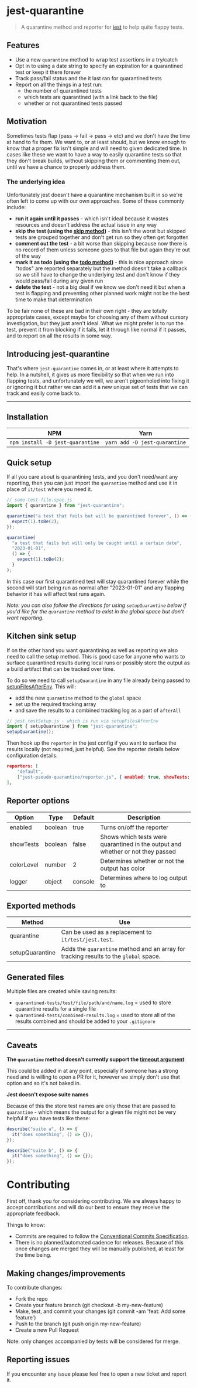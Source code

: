 # jest-quarantine

> A quarantine method and reporter for [jest](https://jestjs.io/) to help quite flappy tests.

## Features

- Use a new `quarantine` method to wrap test assertions in a try/catch
- Opt in to using a date string to specify an expiration for a quarantined test or keep it there forever
- Track pass/fail status and the it last ran for quarantined tests
- Report on all the things in a test run:
  - the number of quarantined tests
  - which tests are quarantined (with a link back to the file)
  - whether or not quarantined tests passed

## Motivation

Sometimes tests flap (pass -> fail -> pass -> etc) and we don't have the time at hand to fix them. We want to, or at least should, but we know enough to know that a proper fix isn't simple and will need to given dedicated time. In cases like these we want to have a way to easily quarantine tests so that they don't break builds, without skipping them or commenting them out, until we have a chance to properly address them.

### The underlying idea

Unfortunately jest doesn't have a quarantine mechanism built in so we're often left to come up with our own approaches. Some of these commonly include:

- **run it again until it passes** - which isn't ideal because it wastes resources and doesn't address the actual issue in any way
- **skip the test (using the [skip method](https://jestjs.io/docs/api#testskipname-fn))** - this isn't the worst but skipped tests are grouped together and don't get run so they often get forgotten
- **comment out the test** - a bit worse than skipping because now there is no record of them unless someone goes to that file but again they're out of the way
- **mark it as todo (using the [todo method](https://jestjs.io/docs/api#testtodoname))** - this is nice approach since "todos" are reported separately but the method doesn't take a callback so we still have to change the underlying test and don't know if they would pass/fail during any given run
- **delete the test** - not a big deal if we know we don't need it but when a test is flapping and preventing other planned work might not be the best time to make that determination

To be fair none of these are bad in their own right - they are totally appropriate cases, except maybe for choosing any of them without cursory investigation, but they just aren't ideal. What we might prefer is to run the test, prevent it from blocking if it fails, let it through like normal if it passes, and to report on all the results in some way.

## Introducing jest-quarantine

That's where `jest-quarantine` comes in, or at least where it attempts to help. In a nutshell, it gives us more flexibility so that when we run into flapping tests, and unfortunately we will, we aren't pigeonholed into fixing it or ignoring it but rather we can add it a new unique set of tests that we can track and easily come back to.

---

## Installation

| NPM                              | Yarn                          |
| -------------------------------- | ----------------------------- |
| `npm install -D jest-quarantine` | `yarn add -D jest-quarantine` |

## Quick setup

If all you care about is quarantining tests, and you don't need/want any reporting, then you can just import the `quarantine` method and use it in place of `it/test` where you need it.

```javascript
// some-test-file.spec.js
import { quarantine } from "jest-quarantine";

quarantine("a test that fails but will be quarantined forever", () => {
  expect(1).toBe(2);
});

quarantine(
  "a test that fails but will only be caught until a certain date",
  "2023-01-01",
  () => {
    expect(1).toBe(2);
  }
);
```

In this case our first quarantined test will stay quarantined forever while the second will start being run as normal after "2023-01-01" and any flapping behavior it has will affect test runs again.

_Note: you can also follow the directions for using `setupQuarantine` below if you'd like for the `quarantine` method to exist in the global space but don't want reporting._

## Kitchen sink setup

If on the other hand you want quarantining as well as reporting we also need to call the setup method. This is good case for anyone who wants to surface quarantined results during local runs or possibly store the output as a build artifact that can be tracked over time.

To do so we need to call `setupQuarantine` in any file already being passed to [setupFilesAfterEnv](https://jestjs.io/docs/configuration#setupfilesafterenv-array). This will:

- add the new `quarantine` method to the `global` space
- set up the required tracking array
- and save the results to a combined tracking log as a part of `afterAll`

```javascript
// jest.testSetup.js - which is run via setupFilesAfterEnv
import { setupQuarantine } from "jest-quarantine";
setupQuarantine();
```

Then hook up the `reporter` in the jest config if you want to surface the results locally (not required, just helpful). See the reporter details below configuration details.

```json
reporters: [
    "default",
    ["jest-pseudo-quarantine/reporter.js", { enabled: true, showTests: true, enforceExpiration: true }],
],
```

## Reporter options

| Option     | Type    | Default | Description                                                                     |
| ---------- | ------- | ------- | ------------------------------------------------------------------------------- |
| enabled    | boolean | true    | Turns on/off the reporter                                                       |
| showTests  | boolean | false   | Shows which tests were quarantined in the output and whether or not they passed |
| colorLevel | number  | 2       | Determines whether or not the output has color                                  |
| logger     | object  | console | Determines where to log output to                                               |

## Exported methods

| Method          | Use                                                                                   |
| --------------- | ------------------------------------------------------------------------------------- |
| quarantine      | Can be used as a replacement to `it/test/jest.test`.                                  |
| setupQuarantine | Adds the `quarantine` method and an array for tracking results to the `global` space. |

## Generated files

Multiple files are created while saving results:

- `quarantined-tests/test/file/path/and/name.log` = used to store quarantine results for a single file
- `quarantined-tests/combined-results.log` = used to store all of the results combined and should be added to your `.gitignore`

---

## Caveats

**The `quarantine` method doesn't currently support the [timeout argument](https://jestjs.io/docs/api#testname-fn-timeout)**

This could be added in at any point, especially if someone has a strong need and is willing to open a PR for it, however we simply don't use that option and so it's not baked in.

**Jest doesn't expose suite names**

Because of this the store test names are only those that are passed to `quarantine` - which means the output for a given file might not be very helpful if you have tests like these:

```javascript
describe("suite a", () => {
  it("does something", () => {});
});

describe("suite b", () => {
  it("does something", () => {});
});
```

# Contributing

First off, thank you for considering contributing. We are always happy to accept contributions and will do our best to ensure they receive the appropriate feedback.

Things to know:

- Commits are required to follow the [Conventional Commits Specification](https://www.conventionalcommits.org/en/v1.0.0/).
- There is no planned/automated cadence for releases. Because of this once changes are merged they will be manually published, at least for the time being.

## Making changes/improvements

To contribute changes:

- Fork the repo
- Create your feature branch (git checkout -b my-new-feature)
- Make, test, and commit your changes (git commit -am 'feat: Add some feature')
- Push to the branch (git push origin my-new-feature)
- Create a new Pull Request

Note: only changes accompanied by tests will be considered for merge.

## Reporting issues

If you encounter any issue please feel free to open a new ticket and report it.
